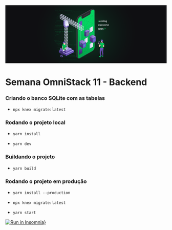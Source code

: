 <img src="./.github/semanaOmniStack.png" />

# Semana OmniStack 11 - Backend

### Criando o banco SQLite com as tabelas

- `npx knex migrate:latest`

### Rodando o projeto local

- `yarn install`

- `yarn dev`

### Buildando o projeto

- `yarn build`

### Rodando o projeto em produção

- `yarn install --production`

- `npx knex migrate:latest`

- `yarn start`

[![Run in Insomnia}](https://insomnia.rest/images/run.svg)](https://insomnia.rest/run/?label=Semana%20OmniStack%2011&uri=https%3A%2F%2Fraw.githubusercontent.com%2Flucas-eduardo%2Fsemana-omnistack-11%2Fmaster%2Fbackend%2F.github%2FsemanaOmniStack.json)
